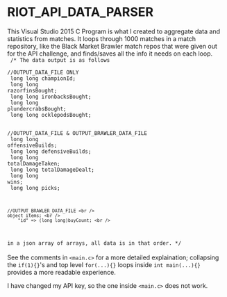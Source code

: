 # RIOT_API_DATA_PARSER
This Visual Studio 2015 C Program is what I created to aggregate data and statistics from matches. It loops through 1000 matches in a match repository, like the Black Market Brawler match repos that were given out for the API challenge, and finds/saves all the info it needs on each loop.
<br />
<code>
/* The data output is as follows <br />
	//OUTPUT_DATA_FILE ONLY <br />
	long long championId; <br />
	long long razorfinsBought; <br />
	long long ironbacksBought; <br />
	long long plundercrabsBought; <br />
	long long ocklepodsBought; <br />
	 <br />
	//OUTPUT_DATA_FILE & OUTPUT_BRAWLER_DATA_FILE <br />
	long long offensiveBuilds; <br />
	long long defensiveBuilds; <br />
	long long totalDamageTaken; <br />
	long long totalDamageDealt; <br />
	long long wins; <br />
	long long picks; <br />

	//OUTPUT_BRAWLER_DATA_FILE <br />
	object items; <br />
		"id" => (long long)buyCount; <br />

in a json array of arrays, all data is in that order. */
</code>
<br /><br />
See the comments in <code>&lt;main.c&gt;</code> for a more detailed explaination; collapsing the <code>if(1){}</code>'s and top level <code>for(...){}</code> loops inside <code>int main(...){}</code> provides a more readable experience.

I have changed my API key, so the one inside <code>&lt;main.c&gt;</code> does not work.
